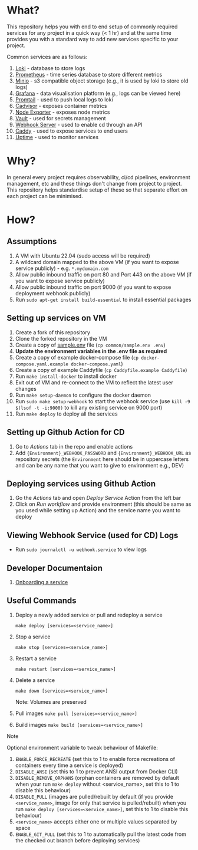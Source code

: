 # What?

This repository helps you with end to end setup of commonly required services for any project in a quick way (< 1 hr) and at the same time provides you with a standard way to add new services specific to your project.

 Common services are as follows:

1. [Loki](https://github.com/grafana/loki) - database to store logs
2. [Prometheus](https://github.com/prometheus/prometheus) - time series database to store different metrics
3. [Minio](https://github.com/minio/minio) - s3 compatible object storage (e.g., it is used by loki to store old logs)
4. [Grafana](https://github.com/grafana/grafana) - data visualisation platform (e.g., logs can be viewed here)
5.  [Promtail](https://grafana.com/docs/loki/latest/send-data/promtail/) - used to push local logs to loki
6. [Cadvisor](https://github.com/google/cadvisor) - exposes container metrics
7. [Node Exporter](https://github.com/prometheus/node_exporter) - exposes node metrics
8. [Vault](https://github.com/hashicorp/vault) - used for secrets management
9. [Webhook Server](https://github.com/adnanh/webhook) - used to enable cd through an API
10. [Caddy](https://github.com/caddyserver/caddy) - used to expose services to end users
11. [Uptime](https://github.com/louislam/uptime-kuma) - used to monitor services

# Why?

In general every project requires observability, ci/cd pipelines, environment management, etc and these things don't change from project to project. This repository helps standardise setup of these so that separate effort on each project can be minimised.

# How?

## Assumptions

1. A VM with Ubuntu 22.04 (sudo access will be required)
2. A wildcard domain mapped to the above VM (if you want to expose service publicly) - e.g. `*.mydomain.com`
3. Allow public inbound traffic on port 80 and Port 443 on the above VM (if you want to expose service publicly)
4. Allow public inbound traffic on port 9000 (if you want to expose deployment webhook publicly)
5. Run `sudo apt-get install build-essential` to install essential packages
   
## Setting up services on VM

1. Create a fork of this repository
2. Clone the forked repository in the VM
3. Create a copy of [sample.env](./common/sample.env) file (`cp common/sample.env .env`)
4. **Update the environment variables in the .env file as required**
5. Create a copy of example docker-compose file (`cp docker-compose.yaml.example docker-compose.yaml`)
6. Create a copy of example Caddyfile (`cp Caddyfile.example Caddyfile`)
7. Run `make install-docker` to install docker
8. Exit out of VM and re-connect to the VM to reflect the latest user changes
9. Run `make setup-daemon` to configure the docker daemon
10. Run `sudo make setup-webhook` to start the webhook service (use `kill -9 $(lsof -t -i:9000)` to kill any existing service on 9000 port)
11. Run `make deploy` to deploy all the services

## Setting up Github Action for CD

1. Go to *Actions* tab in the repo and enable actions
2. Add `{Environment}_WEBHOOK_PASSWORD` and `{Environment}_WEBHOOK_URL` as repository secrets (the `Environment` here should be in uppercase letters and can be any name that you want to give to environment e.g., DEV)

## Deploying services using Github Action

1. Go the *Actions* tab and open *Deploy Service* Action from the left bar
2. Click on *Run workflow* and provide environment (this should be same as you used while setting up Action) and the service name you want to deploy

## Viewing Webhook Service (used for CD) Logs
- Run `sudo journalctl -u webhook.service` to view logs


## Developer Documentaion

1. [Onboarding a service](./docs/onboarding.md) 

## Useful Commands 

1. Deploy a newly added service or pull and redeploy a service

    `make deploy [services=<service_name>]`

3. Stop a service 

    `make stop [services=<service_name>]`

4. Restart a service 

    `make restart [services=<service_name>]`

5. Delete a service 

    `make down [services=<service_name>]`
    
    Note: Volumes are preserved
    
6. Pull images
    `make pull [services=<service_name>]`

7. Build images
    `make build [services=<service_name>]`

> [!NOTE]
>  Optional environment variable to tweak behaviour of Makefile:
> 1. `ENABLE_FORCE_RECREATE` (set this to 1 to enable force recreations of containers every time a service is deployed)
> 2. `DISABLE_ANSI` (set this to 1 to prevent ANSI output from Docker CLI)
> 3. `DISABLE_REMOVE_ORPHANS` (orphan containers are removed by default when your run `make deploy` without <service_name>, set this to 1 to disable this behaviour)
> 4. `DISABLE_PULL` (images are pulled/rebuilt by default (if you provide `<service_name>`, image for only that service is pulled/rebuilt) when you run `make deploy [services=<service_name>]`,  set this to 1 to disable this behaviour)
> 5. `<service_name>` accepts either one or multiple values separated by space
> 6. `ENABLE_GIT_PULL` (set this to 1 to automatically pull the latest code from the checked out branch before deploying services)

